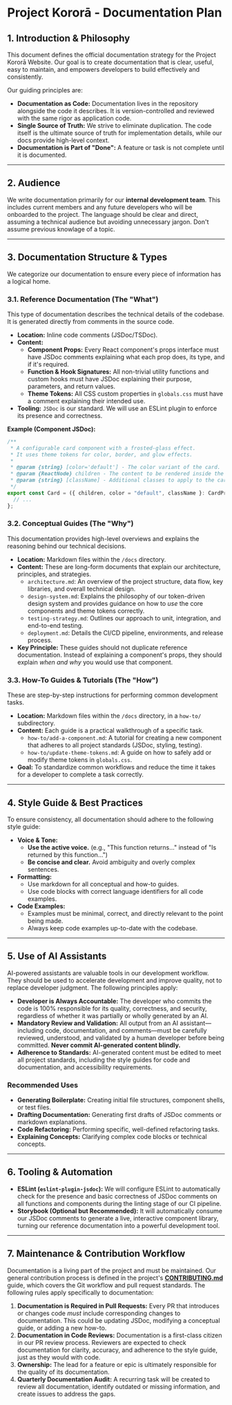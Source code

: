 # Project Kororā - Documentation Plan

## 1. Introduction & Philosophy

This document defines the official documentation strategy for the Project Kororā Website. Our goal is to create documentation that is clear, useful, easy to maintain, and empowers developers to build effectively and consistently.

Our guiding principles are:

- **Documentation as Code:** Documentation lives in the repository alongside the code it describes. It is version-controlled and reviewed with the same rigor as application code.
- **Single Source of Truth:** We strive to eliminate duplication. The code itself is the ultimate source of truth for implementation details, while our docs provide high-level context.
- **Documentation is Part of "Done":** A feature or task is not complete until it is documented.

---

## 2. Audience

We write documentation primarily for our **internal development team**. This includes current members and any future developers who will be onboarded to the project. The language should be clear and direct, assuming a technical audience but avoiding unnecessary jargon. Don't assume previous knowlage of a topic.

---

## 3. Documentation Structure & Types

We categorize our documentation to ensure every piece of information has a logical home.

### 3.1. Reference Documentation (The "What")

This type of documentation describes the technical details of the codebase. It is generated directly from comments in the source code.

- **Location:** Inline code comments (JSDoc/TSDoc).
- **Content:**
  - **Component Props:** Every React component's props interface must have JSDoc comments explaining what each prop does, its type, and if it's required.
  - **Function & Hook Signatures:** All non-trivial utility functions and custom hooks must have JSDoc explaining their purpose, parameters, and return values.
  - **Theme Tokens:** All CSS custom properties in `globals.css` must have a comment explaining their intended use.
- **Tooling:** `JSDoc` is our standard. We will use an ESLint plugin to enforce its presence and correctness.

**Example (Component JSDoc):**

```typescript
/**
 * A configurable card component with a frosted-glass effect.
 * It uses theme tokens for color, border, and glow effects.
 *
 * @param {string} [color='default'] - The color variant of the card.
 * @param {ReactNode} children - The content to be rendered inside the card.
 * @param {string} [className] - Additional classes to apply to the card.
 */
export const Card = ({ children, color = "default", className }: CardProps) => {
  // ...
};
```

### 3.2. Conceptual Guides (The "Why")

This documentation provides high-level overviews and explains the reasoning behind our technical decisions.

- **Location:** Markdown files within the `/docs` directory.
- **Content:** These are long-form documents that explain our architecture, principles, and strategies.
  - `architecture.md`: An overview of the project structure, data flow, key libraries, and overall technical design.
  - `design-system.md`: Explains the philosophy of our token-driven design system and provides guidance on how to _use_ the core components and theme tokens correctly.
  - `testing-strategy.md`: Outlines our approach to unit, integration, and end-to-end testing.
  - `deployment.md`: Details the CI/CD pipeline, environments, and release process.
- **Key Principle:** These guides should not duplicate reference documentation. Instead of explaining a component's props, they should explain _when and why_ you would use that component.

### 3.3. How-To Guides & Tutorials (The "How")

These are step-by-step instructions for performing common development tasks.

- **Location:** Markdown files within the `/docs` directory, in a `how-to/` subdirectory.
- **Content:** Each guide is a practical walkthrough of a specific task.
  - `how-to/add-a-component.md`: A tutorial for creating a new component that adheres to all project standards (JSDoc, styling, testing).
  - `how-to/update-theme-tokens.md`: A guide on how to safely add or modify theme tokens in `globals.css`.
- **Goal:** To standardize common workflows and reduce the time it takes for a developer to complete a task correctly.

---

## 4. Style Guide & Best Practices

To ensure consistency, all documentation should adhere to the following style guide:

- **Voice & Tone:**
  - **Use the active voice.** (e.g., "This function returns..." instead of "Is returned by this function...")
  - **Be concise and clear.** Avoid ambiguity and overly complex sentences.
- **Formatting:**
  - Use markdown for all conceptual and how-to guides.
  - Use code blocks with correct language identifiers for all code examples.
- **Code Examples:**
  - Examples must be minimal, correct, and directly relevant to the point being made.
  - Always keep code examples up-to-date with the codebase.

---

## 5. Use of AI Assistants

AI-powered assistants are valuable tools in our development workflow. They should be used to accelerate development and improve quality, not to replace developer judgment. The following principles apply:

- **Developer is Always Accountable:** The developer who commits the code is 100% responsible for its quality, correctness, and security, regardless of whether it was partially or wholly generated by an AI.
- **Mandatory Review and Validation:** All output from an AI assistant—including code, documentation, and comments—must be carefully reviewed, understood, and validated by a human developer before being committed. **Never commit AI-generated content blindly.**
- **Adherence to Standards:** AI-generated content must be edited to meet all project standards, including the style guides for code and documentation, and accessibility requirements.

### Recommended Uses

- **Generating Boilerplate:** Creating initial file structures, component shells, or test files.
- **Drafting Documentation:** Generating first drafts of JSDoc comments or markdown explanations.
- **Code Refactoring:** Performing specific, well-defined refactoring tasks.
- **Explaining Concepts:** Clarifying complex code blocks or technical concepts.

---

## 6. Tooling & Automation

- **ESLint (`eslint-plugin-jsdoc`):** We will configure ESLint to automatically check for the presence and basic correctness of JSDoc comments on all functions and components during the linting stage of our CI pipeline.
- **Storybook (Optional but Recommended):** It will automatically consume our JSDoc comments to generate a live, interactive component library, turning our reference documentation into a powerful development tool.

---

## 7. Maintenance & Contribution Workflow

Documentation is a living part of the project and must be maintained. Our general contribution process is defined in the project's [**CONTRIBUTING.md**](../.github/CONTRIBUTING.md) guide, which covers the Git workflow and pull request standards. The following rules apply specifically to documentation:

1. **Documentation is Required in Pull Requests:** Every PR that introduces or changes code _must_ include corresponding changes to documentation. This could be updating JSDoc, modifying a conceptual guide, or adding a new how-to.
2. **Documentation in Code Reviews:** Documentation is a first-class citizen in our PR review process. Reviewers are expected to check documentation for clarity, accuracy, and adherence to the style guide, just as they would with code.
3. **Ownership:** The lead for a feature or epic is ultimately responsible for the quality of its documentation.
4. **Quarterly Documentation Audit:** A recurring task will be created to review all documentation, identify outdated or missing information, and create issues to address the gaps.
